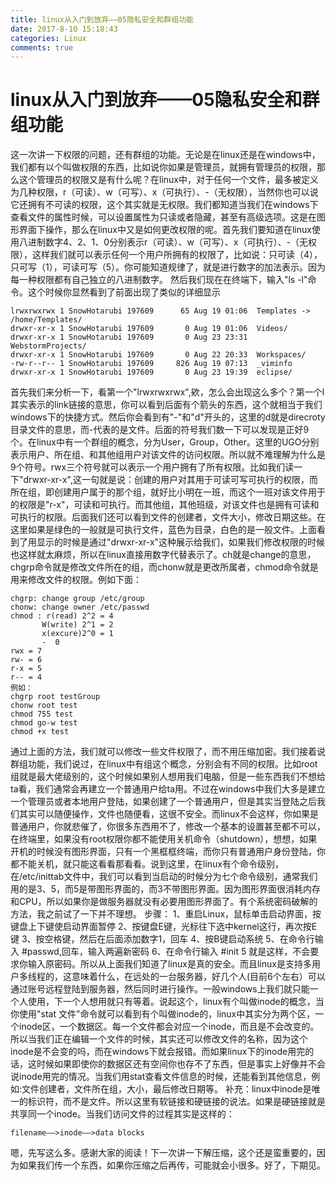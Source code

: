 ```yaml
---
title: linux从入门到放弃——05隐私安全和群组功能
date: 2017-8-10 15:18:43
categories: Linux
comments: true
---
```


# linux从入门到放弃——05隐私安全和群组功能

这一次讲一下权限的问题，还有群组的功能。无论是在linux还是在windows中，我们都有以个叫做权限的东西，比如说你如果是管理员，就拥有管理员的权限，那么这个管理员的权限又是有什么呢？在linux中，对于任何一个文件，最多被定义为几种权限，r（可读）、w（可写）、x（可执行）、-（无权限），当然你也可以说它还拥有不可读的权限，这个其实就是无权限。我们都知道当我们在windows下查看文件的属性时候，可以设置属性为只读或者隐藏，甚至有高级选项。这是在图形界面下操作，那么在linux中又是如何更改权限的呢。首先我们要知道在linux使用八进制数字4、2、1、0分别表示r（可读）、w（可写）、x（可执行）、-（无权限），这样我们就可以表示任何一个用户所拥有的权限了，比如说：只可读（4），只可写（1），可读可写（5）。你可能知道规律了，就是进行数字的加法表示。因为每一种权限都有自己独立的八进制数字。
然后我们现在在终端下，输入"ls -l"命令。这个时候你显然看到了前面出现了类似的详细显示

```
lrwxrwxrwx 1 SnowHotarubi 197609      65 Aug 19 01:06  Templates -> /home/Templates/
drwxr-xr-x 1 SnowHotarubi 197609       0 Aug 19 01:06  Videos/
drwxr-xr-x 1 SnowHotarubi 197609       0 Aug 23 23:31  WebstormProjects/
drwxr-xr-x 1 SnowHotarubi 197609       0 Aug 22 20:33  Workspaces/
-rw-r--r-- 1 SnowHotarubi 197609     826 Aug 19 07:13  _viminfo
drwxr-xr-x 1 SnowHotarubi 197609       0 Aug 23 19:39  eclipse/
```
首先我们来分析一下，看第一个"lrwxrwxrwx",欸，怎么会出现这么多个？第一个l其实表示的link链接的意思，你可以看到后面有个箭头的东西，这个就相当于我们windows下的快捷方式。然后你会看到有"-"和"d"开头的，这里的d就是direcroty目录文件的意思，而-代表的是文件。后面的符号我们数一下可以发现是正好9个。在linux中有一个群组的概念，分为User，Group，Other。这里的UGO分别表示用户、所在组、和其他组用户对该文件的访问权限。所以就不难理解为什么是9个符号。rwx三个符号就可以表示一个用户拥有了所有权限。比如我们读一下"drwxr-xr-x",这一句就是说：创建的用户对其用于可读可写可执行的权限，而所在组，即创建用户属于的那个组，就好比小明在一班，而这个一班对该文件用于的权限是"r-x"，可读和可执行。而其他组，其他班级，对该文件也是拥有可读和可执行的权限。后面我们还可以看到文件的创建者，文件大小，修改日期这些。在这里如果是绿色的一般就是可执行文件，蓝色为目录，白色的是一般文件。上面看到了用显示的时候是通过"drwxr-xr-x"这种展示给我们，如果我们修改权限的时候也这样就太麻烦，所以在linux直接用数字代替表示了。ch就是change的意思，chgrp命令就是修改文件所在的组，而chonw就是更改所属者，chmod命令就是用来修改文件的权限。例如下面：
```
chgrp: change group /etc/group
chonw: change owner /etc/passwd
chmod : r(read) 2^2 = 4
	   W(write) 2^1 = 2
	   x(excure)2^0 = 1
	   -  0
rwx = 7
rw- = 6
r-x = 5
r-- = 4
例如：
chgrp root testGroup
chonw root test
chmod 755 test
chmod go-w test   
chmod +x test  
```
通过上面的方法，我们就可以修改一些文件权限了，而不用压缩加密。我们接着说群组功能，我们说过，在linux中有组这个概念，分别会有不同的权限。比如root组就是最大佬级别的，这个时候如果别人想用我们电脑，但是一些东西我们不想给ta看，我们通常会再建立一个普通用户给ta用。不过在windows中我们大多是建立一个管理员或者本地用户登陆，如果创建了一个普通用户，但是其实当登陆之后我们其实可以随便操作，文件也随便看，这很不安全。而linux不会这样，你如果是普通用户，你就悲催了，你很多东西用不了，修改一个基本的设置甚至都不可以，在终端里，如果没有root权限你都不能使用关机命令（shutdown），想想，如果开机的时候没有图形界面，只有一个黑框框终端，而你只有普通用户身份登陆，你都不能关机，就只能这看看那看看。说到这里，在linux有个命令级别，在/etc/inittab文件中，我们可以看到当启动的时候分为七个命令级别，通常我们用的是3、5，而5是带图形界面的，而3不带图形界面。因为图形界面很消耗内存和CPU，所以如果你是做服务器就没有必要用图形界面了。有个系统密码破解的方法，我之前试了一下并不理想。
步骤：
1、重启Linux，鼠标单击启动界面，按键盘上下键使启动界面暂停
2、按键盘E键，光标往下选中kernel这行，再次按E键
3、按空格键，然后在后面添加数字1，回车
4、按B键启动系统
5、在命令行输入 #passwd,回车，输入两遍新密码
6、在命令行输入 #init 5
就是这样，不会要求你输入原密码。所以从上面我们知道了linux是真的安全。而且linux是支持多用户多线程的，这意味着什么，在远处的一台服务器，好几个人(目前6个左右）可以通过账号远程登陆到服务器，然后同时进行操作。一般windows上我们就只能一个人使用，下一个人想用就只有等着。说起这个，linux有个叫做inode的概念，当你使用"stat 文件"命令就可以看到有个叫做inode的，linux中其实分为两个区，一个inode区，一个数据区。每一个文件都会对应一个inode，而且是不会改变的。所以当我们正在编辑一个文件的时候，其实还可以修改文件的名称，因为这个inode是不会变的吗，而在windows下就会报错。而如果linux下的inode用完的话，这时候如果即使你的数据区还有空间你也存不了东西，但是事实上好像并不会说inode用完的情况。当我们用stat查看文件信息的时候，还能看到其他信息，例如:文件创建者，文件所在组，大小，最后修改日期等。
补充：linux中inode是唯一的标识符，而不是文件。所以这里有软链接和硬链接的说法。如果是硬链接就是共享同一个inode。当我们访问文件的过程其实是这样的：
```
filename——>inode——>data blocks
```
嗯，先写这么多。感谢大家的阅读！下一次讲一下解压缩，这个还是蛮重要的，因为如果我们传一个东西，如果你压缩之后再传，可能就会小很多。好了，下期见。




